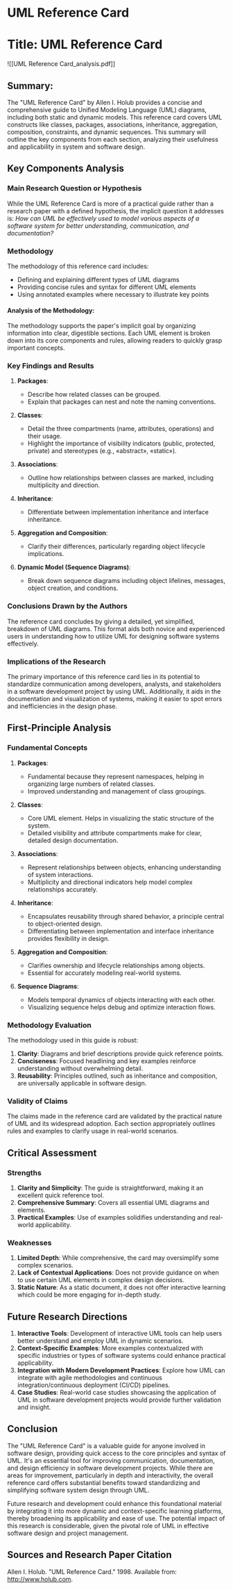 # UML Reference Card

# Title: UML Reference Card
![[UML Reference Card_analysis.pdf]]

## Summary:
The "UML Reference Card" by Allen I. Holub provides a concise and comprehensive guide to Unified Modeling Language (UML) diagrams, including both static and dynamic models. This reference card covers UML constructs like classes, packages, associations, inheritance, aggregation, composition, constraints, and dynamic sequences. This summary will outline the key components from each section, analyzing their usefulness and applicability in system and software design.

## Key Components Analysis

### Main Research Question or Hypothesis

While the UML Reference Card is more of a practical guide rather than a research paper with a defined hypothesis, the implicit question it addresses is:
*How can UML be effectively used to model various aspects of a software system for better understanding, communication, and documentation?*

### Methodology

The methodology of this reference card includes:
- Defining and explaining different types of UML diagrams
- Providing concise rules and syntax for different UML elements
- Using annotated examples where necessary to illustrate key points

#### Analysis of the Methodology:
The methodology supports the paper's implicit goal by organizing information into clear, digestible sections. Each UML element is broken down into its core components and rules, allowing readers to quickly grasp important concepts.

### Key Findings and Results

1. **Packages**:
   - Describe how related classes can be grouped.
   - Explain that packages can nest and note the naming conventions.
   
2. **Classes**:
   - Detail the three compartments (name, attributes, operations) and their usage.
   - Highlight the importance of visibility indicators (public, protected, private) and stereotypes (e.g., «abstract», «static»).

3. **Associations**:
   - Outline how relationships between classes are marked, including multiplicity and direction.
   
4. **Inheritance**:
   - Differentiate between implementation inheritance and interface inheritance.
   
5. **Aggregation and Composition**:
   - Clarify their differences, particularly regarding object lifecycle implications.
   
6. **Dynamic Model (Sequence Diagrams)**:
   - Break down sequence diagrams including object lifelines, messages, object creation, and conditions.

### Conclusions Drawn by the Authors

The reference card concludes by giving a detailed, yet simplified, breakdown of UML diagrams. This format aids both novice and experienced users in understanding how to utilize UML for designing software systems effectively. 

### Implications of the Research

The primary importance of this reference card lies in its potential to standardize communication among developers, analysts, and stakeholders in a software development project by using UML. Additionally, it aids in the documentation and visualization of systems, making it easier to spot errors and inefficiencies in the design phase.

## First-Principle Analysis

### Fundamental Concepts

1. **Packages**: 
   - Fundamental because they represent namespaces, helping in organizing large numbers of related classes.
   - Improved understanding and management of class groupings.

2. **Classes**:
   - Core UML element. Helps in visualizing the static structure of the system.
   - Detailed visibility and attribute compartments make for clear, detailed design documentation.

3. **Associations**:
   - Represent relationships between objects, enhancing understanding of system interactions.
   - Multiplicity and directional indicators help model complex relationships accurately.

4. **Inheritance**:
   - Encapsulates reusability through shared behavior, a principle central to object-oriented design.
   - Differentiating between implementation and interface inheritance provides flexibility in design.

5. **Aggregation and Composition**:
   - Clarifies ownership and lifecycle relationships among objects.
   - Essential for accurately modeling real-world systems.

6. **Sequence Diagrams**:
   - Models temporal dynamics of objects interacting with each other.
   - Visualizing sequence helps debug and optimize interaction flows.

### Methodology Evaluation

The methodology used in this guide is robust:
1. **Clarity**: Diagrams and brief descriptions provide quick reference points.
2. **Conciseness**: Focused headlining and key examples reinforce understanding without overwhelming detail.
3. **Reusability**: Principles outlined, such as inheritance and composition, are universally applicable in software design.

### Validity of Claims

The claims made in the reference card are validated by the practical nature of UML and its widespread adoption. Each section appropriately outlines rules and examples to clarify usage in real-world scenarios.

## Critical Assessment

### Strengths

1. **Clarity and Simplicity**: The guide is straightforward, making it an excellent quick reference tool.
2. **Comprehensive Summary**: Covers all essential UML diagrams and elements.
3. **Practical Examples**: Use of examples solidifies understanding and real-world applicability.

### Weaknesses

1. **Limited Depth**: While comprehensive, the card may oversimplify some complex scenarios.
2. **Lack of Contextual Applications**: Does not provide guidance on when to use certain UML elements in complex design decisions.
3. **Static Nature**: As a static document, it does not offer interactive learning which could be more engaging for in-depth study.

## Future Research Directions

1. **Interactive Tools**: Development of interactive UML tools can help users better understand and employ UML in dynamic scenarios.
2. **Context-Specific Examples**: More examples contextualized with specific industries or types of software systems could enhance practical applicability.
3. **Integration with Modern Development Practices**: Explore how UML can integrate with agile methodologies and continuous integration/continuous deployment (CI/CD) pipelines.
4. **Case Studies**: Real-world case studies showcasing the application of UML in software development projects would provide further validation and insight.

## Conclusion

The "UML Reference Card" is a valuable guide for anyone involved in software design, providing quick access to the core principles and syntax of UML. It's an essential tool for improving communication, documentation, and design efficiency in software development projects. While there are areas for improvement, particularly in depth and interactivity, the overall reference card offers substantial benefits toward standardizing and simplifying software system design through UML.

Future research and development could enhance this foundational material by integrating it into more dynamic and context-specific learning platforms, thereby broadening its applicability and ease of use. The potential impact of this research is considerable, given the pivotal role of UML in effective software design and project management.

## Sources and Research Paper Citation
Allen I. Holub. "UML Reference Card." 1998. Available from: <http://www.holub.com>.